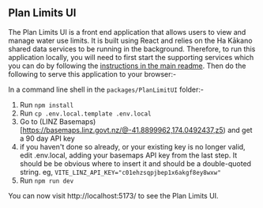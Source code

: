 
## Plan Limits UI

The Plan Limits UI is a front end application that allows users to view and manage water use limits. It is built using React and relies on the Ha Kākano shared data services to be running in the background. Therefore, to run this application locally, you will need to first start the supporting services which you can do by following the [instructions in the main readme](../../README.md).  Then do the following to serve this application to your browser:-

In a command line shell in the `packages/PlanLimitUI` folder:-
1. Run `npm install`
2. Run `cp .env.local.template .env.local`
3. Go to (LINZ Basemaps)[https://basemaps.linz.govt.nz/@-41.8899962,174.0492437,z5) and get a 90 day API key
4. if you haven't done so already, or your existing key is no longer valid, edit .env.local, adding your basemaps API key from the last step.  It should be be obvious where to insert it and should be a double-quoted string.
   eg, `VITE_LINZ_API_KEY="c01ehzsqpjbep1x6akgf8ey8wxw"`
5. Run `npm run dev`

You can now visit http://localhost:5173/ to see the Plan Limits UI.
